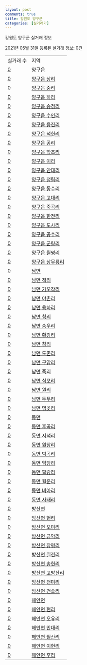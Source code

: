 ```yaml
---
layout: post
comments: true
title: 강원도 양구군
categories: [실거래가]
---
```


강원도 양구군 실거래 정보

2021년 05월 31일 등록된 실거래 정보: 0건


<table>
  <tr>
    <td>실거래 수</td>
    <td>지역</td>
  </tr>

  
  <tr>
    <td><a href="4280025000.html">0</a></td>
    <td><a href="4280025000.html">양구읍</a></td>
  </tr>
    

  <tr>
    <td><a href="4280025021.html">0</a></td>
    <td><a href="4280025021.html">양구읍 상리</a></td>
  </tr>
    

  <tr>
    <td><a href="4280025022.html">0</a></td>
    <td><a href="4280025022.html">양구읍 중리</a></td>
  </tr>
    

  <tr>
    <td><a href="4280025023.html">0</a></td>
    <td><a href="4280025023.html">양구읍 하리</a></td>
  </tr>
    

  <tr>
    <td><a href="4280025024.html">0</a></td>
    <td><a href="4280025024.html">양구읍 송청리</a></td>
  </tr>
    

  <tr>
    <td><a href="4280025025.html">0</a></td>
    <td><a href="4280025025.html">양구읍 수인리</a></td>
  </tr>
    

  <tr>
    <td><a href="4280025026.html">0</a></td>
    <td><a href="4280025026.html">양구읍 웅진리</a></td>
  </tr>
    

  <tr>
    <td><a href="4280025027.html">0</a></td>
    <td><a href="4280025027.html">양구읍 석현리</a></td>
  </tr>
    

  <tr>
    <td><a href="4280025028.html">0</a></td>
    <td><a href="4280025028.html">양구읍 공리</a></td>
  </tr>
    

  <tr>
    <td><a href="4280025029.html">0</a></td>
    <td><a href="4280025029.html">양구읍 학조리</a></td>
  </tr>
    

  <tr>
    <td><a href="4280025030.html">0</a></td>
    <td><a href="4280025030.html">양구읍 이리</a></td>
  </tr>
    

  <tr>
    <td><a href="4280025031.html">0</a></td>
    <td><a href="4280025031.html">양구읍 안대리</a></td>
  </tr>
    

  <tr>
    <td><a href="4280025032.html">0</a></td>
    <td><a href="4280025032.html">양구읍 정림리</a></td>
  </tr>
    

  <tr>
    <td><a href="4280025033.html">0</a></td>
    <td><a href="4280025033.html">양구읍 동수리</a></td>
  </tr>
    

  <tr>
    <td><a href="4280025034.html">0</a></td>
    <td><a href="4280025034.html">양구읍 고대리</a></td>
  </tr>
    

  <tr>
    <td><a href="4280025035.html">0</a></td>
    <td><a href="4280025035.html">양구읍 죽곡리</a></td>
  </tr>
    

  <tr>
    <td><a href="4280025036.html">0</a></td>
    <td><a href="4280025036.html">양구읍 한전리</a></td>
  </tr>
    

  <tr>
    <td><a href="4280025037.html">0</a></td>
    <td><a href="4280025037.html">양구읍 도사리</a></td>
  </tr>
    

  <tr>
    <td><a href="4280025038.html">0</a></td>
    <td><a href="4280025038.html">양구읍 공수리</a></td>
  </tr>
    

  <tr>
    <td><a href="4280025039.html">0</a></td>
    <td><a href="4280025039.html">양구읍 군량리</a></td>
  </tr>
    

  <tr>
    <td><a href="4280025040.html">0</a></td>
    <td><a href="4280025040.html">양구읍 월명리</a></td>
  </tr>
    

  <tr>
    <td><a href="4280025041.html">0</a></td>
    <td><a href="4280025041.html">양구읍 상무룡리</a></td>
  </tr>
    

  <tr>
    <td><a href="4280031000.html">0</a></td>
    <td><a href="4280031000.html">남면</a></td>
  </tr>
    

  <tr>
    <td><a href="4280031021.html">0</a></td>
    <td><a href="4280031021.html">남면 적리</a></td>
  </tr>
    

  <tr>
    <td><a href="4280031022.html">0</a></td>
    <td><a href="4280031022.html">남면 가오작리</a></td>
  </tr>
    

  <tr>
    <td><a href="4280031023.html">0</a></td>
    <td><a href="4280031023.html">남면 야촌리</a></td>
  </tr>
    

  <tr>
    <td><a href="4280031024.html">0</a></td>
    <td><a href="4280031024.html">남면 용하리</a></td>
  </tr>
    

  <tr>
    <td><a href="4280031025.html">0</a></td>
    <td><a href="4280031025.html">남면 청리</a></td>
  </tr>
    

  <tr>
    <td><a href="4280031026.html">0</a></td>
    <td><a href="4280031026.html">남면 송우리</a></td>
  </tr>
    

  <tr>
    <td><a href="4280031027.html">0</a></td>
    <td><a href="4280031027.html">남면 황강리</a></td>
  </tr>
    

  <tr>
    <td><a href="4280031028.html">0</a></td>
    <td><a href="4280031028.html">남면 창리</a></td>
  </tr>
    

  <tr>
    <td><a href="4280031029.html">0</a></td>
    <td><a href="4280031029.html">남면 도촌리</a></td>
  </tr>
    

  <tr>
    <td><a href="4280031030.html">0</a></td>
    <td><a href="4280031030.html">남면 구암리</a></td>
  </tr>
    

  <tr>
    <td><a href="4280031031.html">0</a></td>
    <td><a href="4280031031.html">남면 죽리</a></td>
  </tr>
    

  <tr>
    <td><a href="4280031032.html">0</a></td>
    <td><a href="4280031032.html">남면 심포리</a></td>
  </tr>
    

  <tr>
    <td><a href="4280031033.html">0</a></td>
    <td><a href="4280031033.html">남면 원리</a></td>
  </tr>
    

  <tr>
    <td><a href="4280031034.html">0</a></td>
    <td><a href="4280031034.html">남면 두무리</a></td>
  </tr>
    

  <tr>
    <td><a href="4280031035.html">0</a></td>
    <td><a href="4280031035.html">남면 명곶리</a></td>
  </tr>
    

  <tr>
    <td><a href="4280032000.html">0</a></td>
    <td><a href="4280032000.html">동면</a></td>
  </tr>
    

  <tr>
    <td><a href="4280032021.html">0</a></td>
    <td><a href="4280032021.html">동면 후곡리</a></td>
  </tr>
    

  <tr>
    <td><a href="4280032022.html">0</a></td>
    <td><a href="4280032022.html">동면 지석리</a></td>
  </tr>
    

  <tr>
    <td><a href="4280032023.html">0</a></td>
    <td><a href="4280032023.html">동면 원당리</a></td>
  </tr>
    

  <tr>
    <td><a href="4280032024.html">0</a></td>
    <td><a href="4280032024.html">동면 덕곡리</a></td>
  </tr>
    

  <tr>
    <td><a href="4280032025.html">0</a></td>
    <td><a href="4280032025.html">동면 임당리</a></td>
  </tr>
    

  <tr>
    <td><a href="4280032026.html">0</a></td>
    <td><a href="4280032026.html">동면 팔랑리</a></td>
  </tr>
    

  <tr>
    <td><a href="4280032027.html">0</a></td>
    <td><a href="4280032027.html">동면 월운리</a></td>
  </tr>
    

  <tr>
    <td><a href="4280032028.html">0</a></td>
    <td><a href="4280032028.html">동면 비아리</a></td>
  </tr>
    

  <tr>
    <td><a href="4280032029.html">0</a></td>
    <td><a href="4280032029.html">동면 사태리</a></td>
  </tr>
    

  <tr>
    <td><a href="4280033000.html">0</a></td>
    <td><a href="4280033000.html">방산면</a></td>
  </tr>
    

  <tr>
    <td><a href="4280033021.html">0</a></td>
    <td><a href="4280033021.html">방산면 현리</a></td>
  </tr>
    

  <tr>
    <td><a href="4280033022.html">0</a></td>
    <td><a href="4280033022.html">방산면 오미리</a></td>
  </tr>
    

  <tr>
    <td><a href="4280033023.html">0</a></td>
    <td><a href="4280033023.html">방산면 금악리</a></td>
  </tr>
    

  <tr>
    <td><a href="4280033024.html">0</a></td>
    <td><a href="4280033024.html">방산면 장평리</a></td>
  </tr>
    

  <tr>
    <td><a href="4280033025.html">0</a></td>
    <td><a href="4280033025.html">방산면 칠전리</a></td>
  </tr>
    

  <tr>
    <td><a href="4280033026.html">0</a></td>
    <td><a href="4280033026.html">방산면 송현리</a></td>
  </tr>
    

  <tr>
    <td><a href="4280033027.html">0</a></td>
    <td><a href="4280033027.html">방산면 고방산리</a></td>
  </tr>
    

  <tr>
    <td><a href="4280033028.html">0</a></td>
    <td><a href="4280033028.html">방산면 천미리</a></td>
  </tr>
    

  <tr>
    <td><a href="4280033029.html">0</a></td>
    <td><a href="4280033029.html">방산면 건솔리</a></td>
  </tr>
    

  <tr>
    <td><a href="4280034000.html">0</a></td>
    <td><a href="4280034000.html">해안면</a></td>
  </tr>
    

  <tr>
    <td><a href="4280034021.html">0</a></td>
    <td><a href="4280034021.html">해안면 현리</a></td>
  </tr>
    

  <tr>
    <td><a href="4280034022.html">0</a></td>
    <td><a href="4280034022.html">해안면 오유리</a></td>
  </tr>
    

  <tr>
    <td><a href="4280034023.html">0</a></td>
    <td><a href="4280034023.html">해안면 만대리</a></td>
  </tr>
    

  <tr>
    <td><a href="4280034024.html">0</a></td>
    <td><a href="4280034024.html">해안면 월산리</a></td>
  </tr>
    

  <tr>
    <td><a href="4280034025.html">0</a></td>
    <td><a href="4280034025.html">해안면 이현리</a></td>
  </tr>
    

  <tr>
    <td><a href="4280034026.html">0</a></td>
    <td><a href="4280034026.html">해안면 후리</a></td>
  </tr>
    


</table>
    
